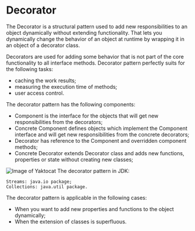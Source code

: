 # Decorator

The Decorator is a structural pattern used to add new responsibilities to an object dynamically without extending functionality. That lets you dynamically change the behavior of an object at runtime by wrapping it in an object of a decorator class.

Decorators are used for adding some behavior that is not part of the core functionality to all interface methods. Decorator pattern perfectly suits for the following tasks:

* caching the work results;
* measuring the execution time of methods;
* user access control.

The decorator pattern has the following components:

* Component is the interface for the objects that will get new responsibilities from the decorators;
* Concrete Component defines objects which implement the Component interface and will get new responsibilities from the concrete decorators;
* Decorator has reference to the Component and overridden component methods;
* Concrete Decorator extends Decorator class and adds new functions, properties or state without creating new classes;

![Image of Yaktocat](https://gssachdeva.files.wordpress.com/2015/12/decorator.png?w=640
)
The decorator pattern in JDK:

    Streams: java.io package;
    Collections: java.util package.

The decorator pattern is applicable in the following cases:

* When you want to add new properties and functions to the object dynamically;
* When the extension of classes is superfluous.
